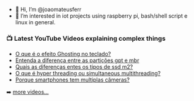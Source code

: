 - 👋 Hi, I’m @joaomateusferr
- 👀 I’m interested in iot projects using raspberry pi, bash/shell script e linux in general.

<!-- This file is based on the following repository  https://github.com/gautamkrishnar/blog-post-workflow -->

### 📺 Latest YouTube Videos explaining complex things

<!-- YOUTUBE:START -->
- [O que é o efeito Ghosting no teclado?](https://www.youtube.com/watch?v=jjTn2l_Ne_Q)
- [Entenda a diferença entre as partições gpt e mbr](https://www.youtube.com/watch?v=UNVRKBF4Iz4)
- [Quais as diferenças entes os tipos de ssd m2?](https://www.youtube.com/watch?v=MRkykAv9YaI)
- [O que é hyper threading ou simultaneous multithreading?](https://www.youtube.com/watch?v=b2BwrI_xJQg)
- [Porque smartphones tem multiplas câmeras?](https://www.youtube.com/watch?v=ifkT4lhiRfU)
<!-- YOUTUBE:END -->

➡️ [more videos...](https://www.youtube.com/technojohn)